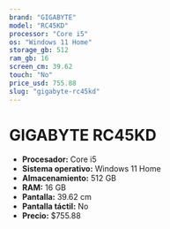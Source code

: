 ```yaml
---
brand: "GIGABYTE"
model: "RC45KD"
processor: "Core i5"
os: "Windows 11 Home"
storage_gb: 512
ram_gb: 16
screen_cm: 39.62
touch: "No"
price_usd: 755.88
slug: "gigabyte-rc45kd"
---
```


# GIGABYTE RC45KD

- **Procesador:** Core i5
- **Sistema operativo:** Windows 11 Home
- **Almacenamiento:** 512 GB
- **RAM:** 16 GB
- **Pantalla:** 39.62 cm
- **Pantalla táctil:** No
- **Precio:** $755.88
